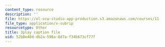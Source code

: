 ```yaml
---
content_type: resource
description: ''
file: https://ol-ocw-studio-app-production.s3.amazonaws.com/courses/11-384-malaysia-sustainable-cities-practicum-spring-2018/52b8e48ddb2a598a8d7af34b673cf77f_IlkbvrpAbPU.vtt
file_type: application/x-subrip
resourcetype: Other
title: 3play caption file
uid: 52b8e48d-db2a-598a-8d7a-f34b673cf77f
---
```

